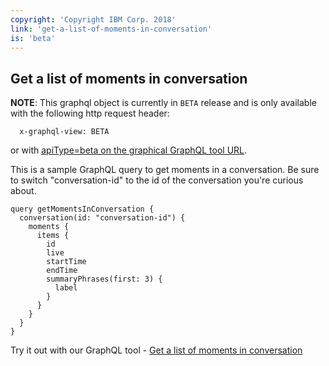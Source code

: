 ```yaml
---
copyright: 'Copyright IBM Corp. 2018'
link: 'get-a-list-of-moments-in-conversation'
is: 'beta'
---
```

## Get a list of moments in conversation

**NOTE**: This graphql object is currently in `BETA` release and is only available with the following http request header:

      x-graphql-view: BETA

or with <a href="https://developer.watsonwork.ibm.com/tools/graphql?apiType=beta" target="_blank" >apiType=beta on the graphical GraphQL tool URL</a>.


This is a sample GraphQL query to get moments in a conversation. Be sure to switch "conversation-id" to the id of the conversation you're curious about.

```
query getMomentsInConversation {
  conversation(id: "conversation-id") {
    moments {
      items {
        id
        live
        startTime
        endTime
        summaryPhrases(first: 3) {
          label
        }
      }
    }
  }
}
```

Try it out with our GraphQL tool - <a href="https://developer.watsonwork.ibm.com/tools/graphql?apiType=beta&query=query%20getMomentsInConversation%20%7B%0Aconversation(id%3A%20%22conversation-id%22)%20%7B%0Amoments%20%7B%0Aitems%20%7B%0Aid%0Alive%0AstartTime%0AendTime%0AsummaryPhrases(first%3A%203)%20%7B%0Alabel%0A%7D%0A%7D%0A%7D%0A%7D%0A%7D" target="_blank">Get a list of moments in conversation</a>
